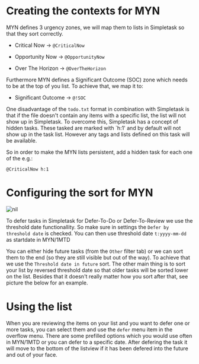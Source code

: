 
# Creating the contexts for MYN

MYN defines 3 urgency zones, we will map them to lists in Simpletask so that they sort correctly.

-   Critical Now -> `@CriticalNow`

-   Opportunity Now -> `@OpportunityNow`

-   Over The Horizon -> `@OverTheHorizon`

Furthermore MYN defines a Significant Outcome (SOC) zone which needs to be at the top of you list. To achieve that, we map it to:

-   Significant Outcome -> `@!SOC`

One disadvantage of the `todo.txt` format in combination with Simpletask is that if the file
doesn't contain any items with a specific list, the list will not show
up in Simpletask. To overcome this, Simpletask has a concept of hidden
tasks. These tasked are marked with \`h:1' and by default will not show
up in the task list. However any tags and lists defined on this task
will be available.

So in order to make the MYN lists persistent, add a hidden task for
each one of the e.g.:

    @CriticalNow h:1

# Configuring the sort for MYN

![nil](./images/MYN_sort.png)


To defer tasks in Simpletask for Defer-To-Do or Defer-To-Review we use the threshold date functionallity. So make sure in settings the `Defer by threshold date` is checked. You can then use threshold date `t:yyyy-mm-dd` as startdate in MYN/1MTD

You can either hide future tasks (from the `Other` filter tab) or we can sort them to the end (so they are still visible but out of the way). To achieve that we use the `Threshold date in future` sort. The other main thing is to sort your list by reversed threshold date so that older tasks will be sorted lower on the list. Besides that it doesn't really matter how you sort after that, see picture the below for an example.

# Using the list

When you are reviewing the items on your list and you want to defer one or more
tasks, you can select them and use the `defer` menu item in the overflow menu.
There are some prefilled options which you would use often in MYN/1MTD or you can
defer to a specific date.
After defering the task it will move to the bottom of the listview if it has
been defered into the future and out of your face.
